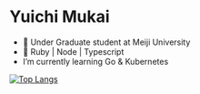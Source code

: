 # Yuichi Mukai

- 📝 Under Graduate student at Meiji University
- 🌚 Ruby | Node | Typescript
- I’m currently learning Go & Kubernetes


[![Top Langs](https://github-readme-stats.vercel.app/api/top-langs/?username=yuichimukai
)](https://github.com/anuraghazra/github-readme-stats)

